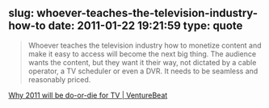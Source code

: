 slug: whoever-teaches-the-television-industry-how-to
date: 2011-01-22 19:21:59
type: quote
---

> Whoever teaches the television industry how to monetize content and make it easy to access will become the next big thing. The audience wants the content, but they want it their way, not dictated by a cable operator, a TV scheduler or even a DVR. It needs to be seamless and reasonably priced.

[Why 2011 will be do-or-die for TV | VentureBeat](http://venturebeat.com/2011/01/17/why-2011-will-be-do-or-die-for-tv/)
